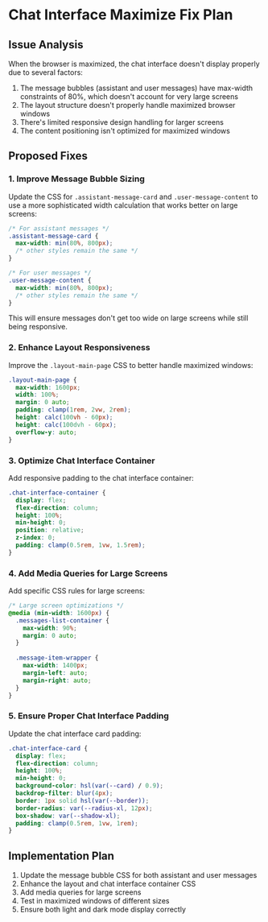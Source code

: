 # Chat Interface Maximize Fix Plan

## Issue Analysis

When the browser is maximized, the chat interface doesn't display properly due to several factors:

1. The message bubbles (assistant and user messages) have max-width constraints of 80%, which doesn't account for very large screens
2. The layout structure doesn't properly handle maximized browser windows
3. There's limited responsive design handling for larger screens
4. The content positioning isn't optimized for maximized windows

## Proposed Fixes

### 1. Improve Message Bubble Sizing

Update the CSS for `.assistant-message-card` and `.user-message-content` to use a more sophisticated width calculation that works better on large screens:

```css
/* For assistant messages */
.assistant-message-card {
  max-width: min(80%, 800px);
  /* other styles remain the same */
}

/* For user messages */
.user-message-content {
  max-width: min(80%, 800px);
  /* other styles remain the same */
}
```

This will ensure messages don't get too wide on large screens while still being responsive.

### 2. Enhance Layout Responsiveness

Improve the `.layout-main-page` CSS to better handle maximized windows:

```css
.layout-main-page {
  max-width: 1600px;
  width: 100%;
  margin: 0 auto;
  padding: clamp(1rem, 2vw, 2rem);
  height: calc(100vh - 60px);
  height: calc(100dvh - 60px);
  overflow-y: auto;
}
```

### 3. Optimize Chat Interface Container

Add responsive padding to the chat interface container:

```css
.chat-interface-container {
  display: flex;
  flex-direction: column;
  height: 100%;
  min-height: 0;
  position: relative;
  z-index: 0;
  padding: clamp(0.5rem, 1vw, 1.5rem);
}
```

### 4. Add Media Queries for Large Screens

Add specific CSS rules for large screens:

```css
/* Large screen optimizations */
@media (min-width: 1600px) {
  .messages-list-container {
    max-width: 90%;
    margin: 0 auto;
  }
  
  .message-item-wrapper {
    max-width: 1400px;
    margin-left: auto;
    margin-right: auto;
  }
}
```

### 5. Ensure Proper Chat Interface Padding

Update the chat interface card padding:

```css
.chat-interface-card {
  display: flex;
  flex-direction: column;
  height: 100%;
  min-height: 0;
  background-color: hsl(var(--card) / 0.9);
  backdrop-filter: blur(4px);
  border: 1px solid hsl(var(--border));
  border-radius: var(--radius-xl, 12px);
  box-shadow: var(--shadow-xl);
  padding: clamp(0.5rem, 1vw, 1rem);
}
```

## Implementation Plan

1. Update the message bubble CSS for both assistant and user messages
2. Enhance the layout and chat interface container CSS
3. Add media queries for large screens
4. Test in maximized windows of different sizes
5. Ensure both light and dark mode display correctly